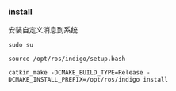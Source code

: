 ### install
安装自定义消息到系统

   `sudo su`

   `source /opt/ros/indigo/setup.bash`

   `catkin_make -DCMAKE_BUILD_TYPE=Release -DCMAKE_INSTALL_PREFIX=/opt/ros/indigo install`
